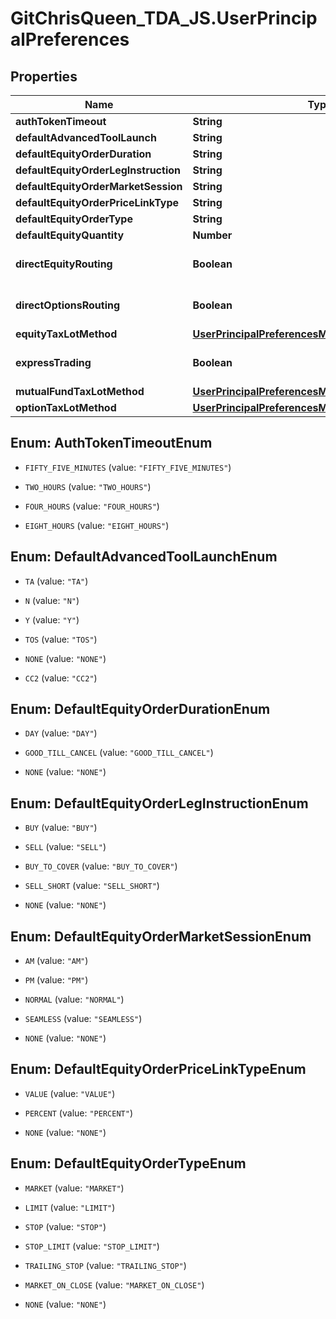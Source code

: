 # GitChrisQueen_TDA_JS.UserPrincipalPreferences

## Properties
Name | Type | Description | Notes
------------ | ------------- | ------------- | -------------
**authTokenTimeout** | **String** |  | [optional] 
**defaultAdvancedToolLaunch** | **String** |  | [optional] 
**defaultEquityOrderDuration** | **String** |  | [optional] 
**defaultEquityOrderLegInstruction** | **String** |  | [optional] 
**defaultEquityOrderMarketSession** | **String** |  | [optional] 
**defaultEquityOrderPriceLinkType** | **String** |  | [optional] 
**defaultEquityOrderType** | **String** |  | [optional] 
**defaultEquityQuantity** | **Number** |  | [optional] 
**directEquityRouting** | **Boolean** |  | [optional] [default to false]
**directOptionsRouting** | **Boolean** |  | [optional] [default to false]
**equityTaxLotMethod** | [**UserPrincipalPreferencesMutualFundTaxLotMethod**](UserPrincipalPreferencesMutualFundTaxLotMethod.md) |  | [optional] 
**expressTrading** | **Boolean** |  | [optional] [default to false]
**mutualFundTaxLotMethod** | [**UserPrincipalPreferencesMutualFundTaxLotMethod**](UserPrincipalPreferencesMutualFundTaxLotMethod.md) |  | [optional] 
**optionTaxLotMethod** | [**UserPrincipalPreferencesMutualFundTaxLotMethod**](UserPrincipalPreferencesMutualFundTaxLotMethod.md) |  | [optional] 


<a name="AuthTokenTimeoutEnum"></a>
## Enum: AuthTokenTimeoutEnum


* `FIFTY_FIVE_MINUTES` (value: `"FIFTY_FIVE_MINUTES"`)

* `TWO_HOURS` (value: `"TWO_HOURS"`)

* `FOUR_HOURS` (value: `"FOUR_HOURS"`)

* `EIGHT_HOURS` (value: `"EIGHT_HOURS"`)




<a name="DefaultAdvancedToolLaunchEnum"></a>
## Enum: DefaultAdvancedToolLaunchEnum


* `TA` (value: `"TA"`)

* `N` (value: `"N"`)

* `Y` (value: `"Y"`)

* `TOS` (value: `"TOS"`)

* `NONE` (value: `"NONE"`)

* `CC2` (value: `"CC2"`)




<a name="DefaultEquityOrderDurationEnum"></a>
## Enum: DefaultEquityOrderDurationEnum


* `DAY` (value: `"DAY"`)

* `GOOD_TILL_CANCEL` (value: `"GOOD_TILL_CANCEL"`)

* `NONE` (value: `"NONE"`)




<a name="DefaultEquityOrderLegInstructionEnum"></a>
## Enum: DefaultEquityOrderLegInstructionEnum


* `BUY` (value: `"BUY"`)

* `SELL` (value: `"SELL"`)

* `BUY_TO_COVER` (value: `"BUY_TO_COVER"`)

* `SELL_SHORT` (value: `"SELL_SHORT"`)

* `NONE` (value: `"NONE"`)




<a name="DefaultEquityOrderMarketSessionEnum"></a>
## Enum: DefaultEquityOrderMarketSessionEnum


* `AM` (value: `"AM"`)

* `PM` (value: `"PM"`)

* `NORMAL` (value: `"NORMAL"`)

* `SEAMLESS` (value: `"SEAMLESS"`)

* `NONE` (value: `"NONE"`)




<a name="DefaultEquityOrderPriceLinkTypeEnum"></a>
## Enum: DefaultEquityOrderPriceLinkTypeEnum


* `VALUE` (value: `"VALUE"`)

* `PERCENT` (value: `"PERCENT"`)

* `NONE` (value: `"NONE"`)




<a name="DefaultEquityOrderTypeEnum"></a>
## Enum: DefaultEquityOrderTypeEnum


* `MARKET` (value: `"MARKET"`)

* `LIMIT` (value: `"LIMIT"`)

* `STOP` (value: `"STOP"`)

* `STOP_LIMIT` (value: `"STOP_LIMIT"`)

* `TRAILING_STOP` (value: `"TRAILING_STOP"`)

* `MARKET_ON_CLOSE` (value: `"MARKET_ON_CLOSE"`)

* `NONE` (value: `"NONE"`)




